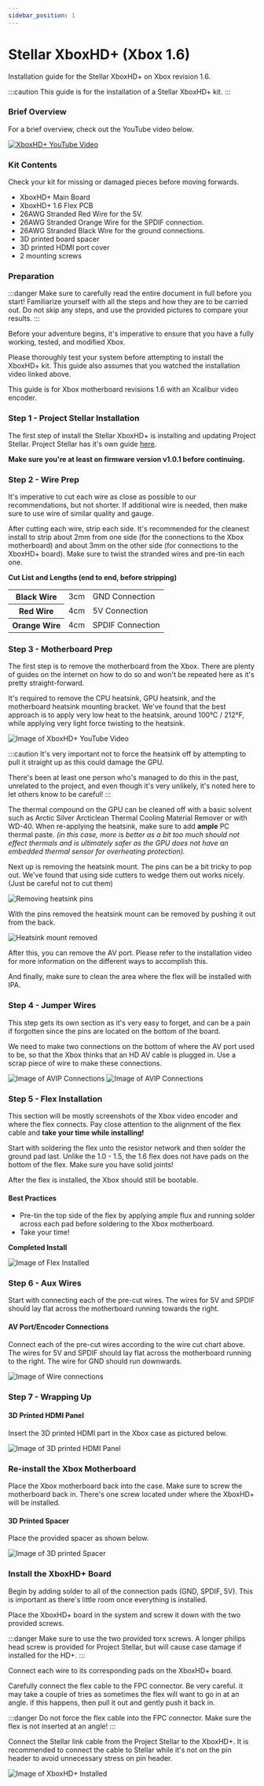 ```yaml
---
sidebar_position: 1
---
```

# Stellar XboxHD+ (Xbox 1.6)
Installation guide for the Stellar XboxHD+ on Xbox revision 1.6.

:::caution
This guide is for the installation of a Stellar XboxHD+ kit.
:::

### Brief Overview
For a brief overview, check out the YouTube video below.

[![XboxHD+ YouTube Video](./images/YouTube.png)](https://bit.ly/339G98T)

### Kit Contents
Check your kit for missing or damaged pieces before moving forwards.

- XboxHD+ Main Board
- XboxHD+ 1.6 Flex PCB
- 26AWG Stranded Red Wire for the 5V.
- 26AWG Stranded Orange Wire for the SPDIF connection.
- 26AWG Stranded Black Wire for the ground connections.
- 3D printed board spacer
- 3D printed HDMI port cover
- 2 mounting screws

### Preparation
:::danger
Make sure to carefully read the entire document in full before you start! Familiarize yourself with all the steps and how they are to be carried out. Do not skip any steps, and use the provided pictures to compare your results.
:::

Before your adventure begins, it's imperative to ensure that you have a fully working, tested, and modified Xbox.

Please thoroughly test your system before attempting to install the XboxHD+ kit.
This guide also assumes that you watched the installation video linked above.

This guide is for Xbox motherboard revisions 1.6 with an Xcalibur video encoder.

### Step 1 - Project Stellar Installation
The first step of install the Stellar XboxHD+ is installing and updating Project Stellar. Project Stellar has it's own guide [here](/project-stellar/installation-guide).

**Make sure you're at least on firmware version v1.0.1 before continuing.**

### Step 2 - Wire Prep
It's imperative to cut each wire as close as possible to our recommendations, but not shorter. If additional wire is needed, then make sure to use wire of similar quality and gauge.

After cutting each wire, strip each side. It's recommended for the cleanest install to strip about 2mm from one side (for the connections to the Xbox motherboard) and about 3mm on the other side (for connections to the XboxHD+ board). Make sure to twist the stranded wires and pre-tin each one.

**Cut List and Lengths (end to end, before stripping)**

<table>
  <tr>
    <th>Black Wire</th>
    <td>3cm</td>
    <td>GND Connection</td>
  </tr>
  <tr>
    <th>Red Wire</th>
    <td>4cm</td>
    <td>5V Connection</td>
  </tr>
  <tr>
    <th>Orange Wire</th>
    <td>4cm</td>
    <td>SPDIF Connection</td>
  </tr>
</table>

### Step 3 - Motherboard Prep
The first step is to remove the motherboard from the Xbox. There are plenty of guides on the internet on how to do so and won't be repeated here as it's pretty straight-forward.

It's required to remove the CPU heatsink, GPU heatsink, and the motherboard heatsink mounting bracket. We've found that the best approach is to apply very low heat to the heatsink, around 100°C / 212°F, while applying very light force twisting to the heatsink.

![Image of XboxHD+ YouTube Video](./images/Step1_16.jpg)

:::caution
It's very important not to force the heatsink off by attempting to pull it straight up as this could damage the GPU.

There's been at least one person who's managed to do this in the past, unrelated to the project, and even though it's very unlikely, it's noted here to let others know to be careful!
:::

The thermal compound on the GPU can be cleaned off with a basic solvent such as Arctic Silver Arcticlean Thermal Cooling Material Remover or with WD-40. When re-applying the heatsink, make sure to add **ample** PC thermal paste. *(in this case, more is better as a bit too much should not effect thermals and is ultimately safer as the GPU does not have an embedded thermal sensor for overheating protection).*

Next up is removing the heatsink mount. The pins can be a bit tricky to pop out. We've found that using side cutters to wedge them out works nicely. (Just be careful not to cut them)

![Removing heatsink pins](./images/removing_heatsink_pins.jpg)

With the pins removed the heatsink mount can be removed by pushing it out from the back.

![Heatsink mount removed](./images/1_6_heatsink_mount_removed.jpg)

After this, you can remove the AV port. Please refer to the installation video for more information on the different ways to accomplish this.

And finally, make sure to clean the area where the flex will be installed with IPA.

### Step 4 - Jumper Wires
This step gets its own section as it's very easy to forget, and can be a pain if forgotten since the pins are located on the bottom of the board.

We need to make two connections on the bottom of where the AV port used to be, so that the Xbox thinks that an HD AV cable is plugged in. Use a scrap piece of wire to make these connections.

![Image of AVIP Connections](./images/Step2-AVIP-Connections.png)
![Image of AVIP Connections](./images/Step2-Pinout.png)

### Step 5 - Flex Installation
This section will be mostly screenshots of the Xbox video encoder and where the flex connects. Pay close attention to the alignment of the flex cable and **take your time while installing!**

Start with soldering the flex unto the resistor network and then solder the ground pad last. Unlike the 1.0 - 1.5, the 1.6 flex does not have pads on the bottom of the flex. Make sure you have solid joints!

After the flex is installed, the Xbox should still be bootable.

#### Best Practices
- Pre-tin the top side of the flex by applying ample flux and running solder across each pad before soldering to the Xbox motherboard.
- Take your time!

**Completed Install**

![Image of Flex Installed](./images/Step3-Flex-Installed_16.jpg)

### Step 6 - Aux Wires
Start with connecting each of the pre-cut wires. The wires for 5V and SPDIF should lay flat across the motherboard running towards the right.

#### AV Port/Encoder Connections
Connect each of the pre-cut wires according to the wire cut chart above. The wires for 5V and SPDIF should lay flat across the motherboard running to the right. The wire for GND should run downwards.

![Image of Wire connections](./images/Step4-Wire-Connections_HD_v2.png)

### Step 7 - Wrapping Up

#### 3D Printed HDMI Panel
Insert the 3D printed HDMI part in the Xbox case as pictured below.

![Image of 3D printed HDMI Panel](./images/Step5-3DHDMI_v2.png)

### Re-install the Xbox Motherboard
Place the Xbox motherboard back into the case. Make sure to screw the motherboard back in. There's one screw located under where the XboxHD+ will be installed.

#### 3D Printed Spacer
Place the provided spacer as shown below.

![Image of 3D printed Spacer](./images/Step5-Spacer_v2.jpg)

### Install the XboxHD+ Board
Begin by adding solder to all of the connection pads (GND, SPDIF, 5V). This is important as there's little room once everything is installed.

Place the XboxHD+ board in the system and screw it down with the two provided screws.

:::danger
Make sure to use the two provided torx screws. A longer philips head screw is provided for Project Stellar, but will cause case damage if installed for the HD+.
:::

Connect each wire to its corresponding pads on the XboxHD+ board.

Carefully connect the flex cable to the FPC connector. Be very careful. it may take a couple of tries as sometimes the flex will want to go in at an angle. if this happens, then pull it out and gently push it back in.

:::danger
Do not force the flex cable into the FPC connector. Make sure the flex is not inserted at an angle!
:::

Connect the Stellar link cable from the Project Stellar to the XboxHD+. It is recommended to connect the cable to Stellar while it's not on the pin header to avoid unnecessary stress on pin header.

![Image of XboxHD+ Installed](./images/Step5-Finished_HD_v2.jpg)
